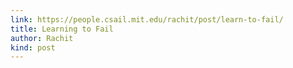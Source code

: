```yaml
---
link: https://people.csail.mit.edu/rachit/post/learn-to-fail/
title: Learning to Fail
author: Rachit
kind: post
---
```


